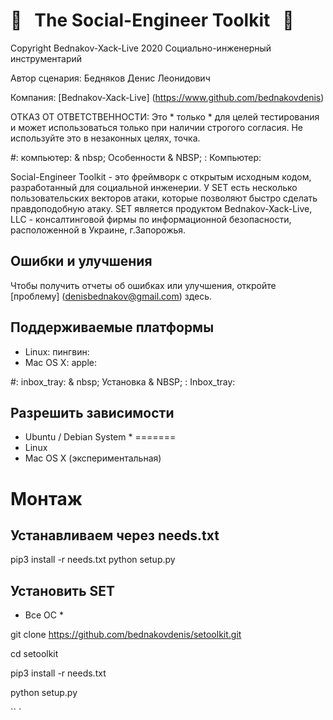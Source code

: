 # :briefcase: &nbsp;  The Social-Engineer Toolkit  &nbsp;  :briefcase:

Copyright Bednakov-Xack-Live 2020 Социально-инженерный инструментарий

Автор сценария:  Бедняков Денис Леонидович

Компания: [Bednakov-Xack-Live] (https://www.github.com/bednakovdenis)

ОТКАЗ ОТ ОТВЕТСТВЕННОСТИ: Это * только * для целей тестирования и может использоваться только при наличии строгого согласия. Не используйте это в незаконных целях, точка.




#: компьютер: & nbsp; Особенности & NBSP; : Компьютер:


Social-Engineer Toolkit - это фреймворк с открытым исходным кодом, разработанный для социальной инженерии. У SET есть несколько пользовательских векторов атаки, которые позволяют быстро сделать правдоподобную атаку. SET является продуктом Bednakov-Xack-Live, LLC - консалтинговой фирмы по информационной безопасности, расположенной в Украине, г.Запорожья.


## Ошибки и улучшения

Чтобы получить отчеты об ошибках или улучшения, откройте [проблему] (denisbednakov@gmail.com) здесь.


## Поддерживаемые платформы


* Linux: пингвин:
* Mac OS X: apple:

#: inbox_tray: & nbsp; Установка & NBSP; : Inbox_tray:
## Разрешить зависимости
* Ubuntu / Debian System *
=======
* Linux
* Mac OS X (экспериментальная)

# Монтаж

## Устанавливаем через needs.txt

pip3 install -r needs.txt
python setup.py

## Установить SET

* Все ОС *

git clone https://github.com/bednakovdenis/setoolkit.git

cd setoolkit

pip3 install -r needs.txt

python setup.py

`` `

